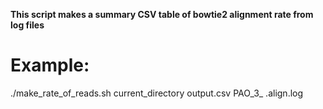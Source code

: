 **This script makes a summary CSV table of bowtie2 alignment rate from log files**

# Example:

./make_rate_of_reads.sh current_directory output.csv  PAO_3_ .align.log
